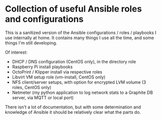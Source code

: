 # Collection of useful Ansible roles and configurations

This is a sanitized version of the Ansible configurations / roles / playbooks I use internally at home. It contains many things I use all the time, and some things I'm still developing.

Of interest:

* DHCP / DNS configuration (CentOS only), in the directory role
* Raspberry Pi install playbooks
* OctoPrint / Klipper install via respective roles
* Libvirt VM setup role (vm-install, CentOS only)
* NFS client/server setups, with option for encrypted LVM volume (3 roles, CentOS only)
* Netmeter (my python application to log network stats to a Graphite DB server, via MQTT or local port)

There isn't a lot of documentation, but with some determination and knowledge of Ansible it should be relatively clear what the parts do.
